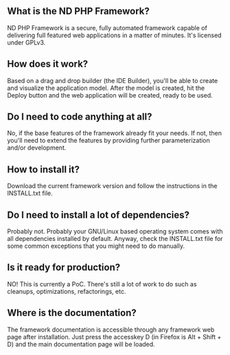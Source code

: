 ## What is the ND PHP Framework?

 ND PHP Framework is a secure, fully automated framework capable of delivering full featured web applications in a matter of minutes. It's licensed under GPLv3.

## How does it work?

 Based on a drag and drop builder (the IDE Builder), you'll be able to create and visualize the application model. After the model is created, hit the Deploy button and the web application will be created, ready to be used.

## Do I need to code anything at all?

 No, if the base features of the framework already fit your needs. If not, then you'll need to extend the features by providing further parameterization and/or development.

## How to install it?

 Download the current framework version and follow the instructions in the INSTALL.txt file.

## Do I need to install a lot of dependencies?

 Probably not. Probably your GNU/Linux based operating system comes with all dependencies installed by default. Anyway, check the INSTALL.txt file for some common exceptions that you might need to do manually.

## Is it ready for production?

 NO! This is currently a PoC. There's still a lot of work to do such as cleanups, optimizations, refactorings, etc.

## Where is the documentation?

 The framework documentation is accessible through any framework web page after installation. Just press the accesskey D (in Firefox is Alt + Shift + D) and the main documentation page will be loaded.


